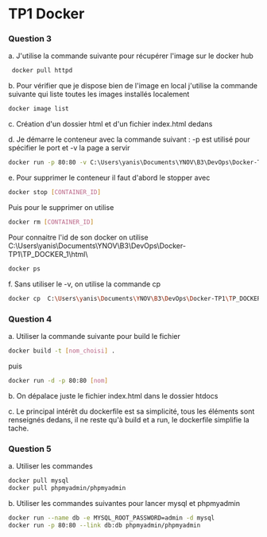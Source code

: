 
# TP1 Docker

### Question 3 
a. J'utilise la commande suivante pour récupérer l'image sur le docker hub
```bash
 docker pull httpd
```

b. Pour vérifier que je dispose bien de l'image en local j'utilise la commande suivante qui liste toutes les images installés localement
```bash
docker image list
```

c. Création d'un dossier html et d'un fichier index.html dedans

d. Je démarre le conteneur avec la commande suivant : -p est utilisé pour spécifier le port et -v la page a servir
```bash 
docker run -p 80:80 -v C:\Users\yanis\Documents\YNOV\B3\DevOps\Docker-TP1\TP_DOCKER_1\html\:/usr/local/apache2/htdocs/ httpd
```

e. Pour supprimer le conteneur il faut d'abord le stopper avec 
```bash
docker stop [CONTAINER_ID]
```
Puis pour le supprimer on utilise 
```bash
docker rm [CONTAINER_ID]
```
Pour connaitre l'id de son docker on utilise  C:\Users\yanis\Documents\YNOV\B3\DevOps\Docker-TP1\TP_DOCKER_1\html\
```bash
docker ps
```

f. Sans utiliser le -v, on utilise la commande cp
```bash
docker cp  C:\Users\yanis\Documents\YNOV\B3\DevOps\Docker-TP1\TP_DOCKER_1\html\index.html [CONTENEUR_ID]:/usr/local/apache2/htdocs
```

### Question 4

a. Utiliser la commande suivante pour build le fichier 
```bash
docker build -t [nom_choisi] .
```
puis
```bash
docker run -d -p 80:80 [nom]
```

b. On dépalace juste le fichier index.html dans le dossier htdocs

c. Le principal intérêt du dockerfile est sa simplicité, tous les éléments sont renseignés dedans, il ne reste qu'à build et a run, le dockerfile simplifie la tache. 

### Question 5 

a. Utiliser les commandes 
```bash
docker pull mysql
docker pull phpmyadmin/phpmyadmin
```

b. Utiliser les commandes suivantes pour lancer mysql et phpmyadmin
```bash
docker run --name db -e MYSQL_ROOT_PASSWORD=admin -d mysql
docker run -p 80:80 --link db:db phpmyadmin/phpmyadmin      
```